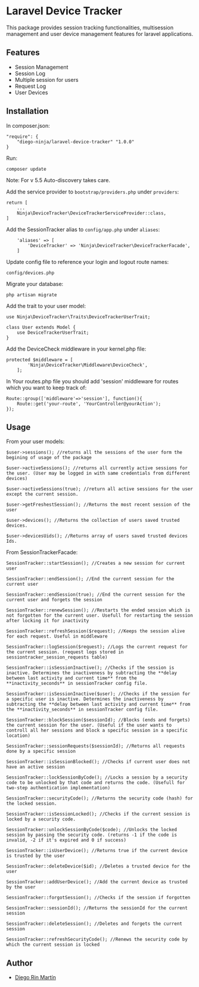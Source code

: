 # Laravel Device Tracker
This package provides session tracking functionalities, multisession management and user device management features for laravel applications.


## Features
* Session Management
* Session Log
* Multiple session for users
* Request Log
* User Devices


## Installation
In composer.json:

    "require": {
        "diego-ninja/laravel-device-tracker" "1.0.0"
    }

Run:

    composer update
    
Note: For v  5.5 Auto-discovery takes care.

Add the service provider to `bootstrap/providers.php` under `providers`:

    return [
        ...
        Ninja\DeviceTracker\DeviceTrackerServiceProvider::class,
    ]

Add the SessionTracker alias to `config/app.php` under `aliases`:

        'aliases' => [
            'DeviceTracker' => 'Ninja\DeviceTracker\DeviceTrackerFacade',
        ]
	
Update config file to reference your login and logout route names:

	config/devices.php

Migrate your database:

    php artisan migrate

Add the trait to your user model:

    use Ninja\DeviceTracker\Traits\DeviceTrackerUserTrait;
    
    class User extends Model {
    	use DeviceTrackerUserTrait;
    }


Add the DeviceCheck middleware in your kernel.php file:

    protected $middleware = [
    		'Ninja\DeviceTracker\Middleware\DeviceCheck',
    	];


In Your routes.php file you should add 'session' middleware for routes which you want to keep track of:

    Route::group(['middleware'=>'session'], function(){
        Route::get('your-route', 'YourController@yourAction');
    });

## Usage

From your user models:

	$user->sessions(); //returns all the sessions of the user form the begining of usage of the package
	
	$user->activeSessions(); //returns all currently active sessions for the user. (User may be logged in with same credentials from different devices)
	
	$user->activeSessions(true); //return all active sessions for the user except the current session.
	
	$user->getFreshestSession(); //Returns the most recent session of the user
	
	$user->devices(); //Returns the collection of users saved trusted devices.
	
	$user->devicesUids(); //Returns array of users saved trusted devices Ids.
	
From SessionTrackerFacade:

	SessionTracker::startSession(); //Creates a new session for current user
	
	SessionTracker::endSession(); //End the current session for the current user
	
	SessionTracker::endSession(true); //End the current session for the current user and forgets the session
	
	SessionTracker::renewSession(); //Restarts the ended session which is not forgotten for the current user. Usefull for restarting the session after locking it for inactivity
	
	SessionTracker::refreshSession($request); //Keeps the session alive for each request. Useful in middleware
	
	SessionTracker::logSession($request); //Logs the current request for the current session. (request logs stored in sessiontracker_session_requests table)
	
	SessionTracker::isSessionInactive(); //Checks if the session is inactive. Determines the inactiveness by subtracting the **delay between last activity and current time** from the **inactivity_seconds** in sessionTracker config file.
	
	SessionTracker::isSessionInactive($user); //Checks if the session for a specific user is inactive. Determines the inactiveness by subtracting the **delay between last activity and current time** from the **inactivity_seconds** in sessionTracker config file.
	
	SessionTracker::blockSession($sessionId); //Blocks (ends and forgets) the current session for the user. (Useful if the user wants to controll all her sessions and block a specific session in a specific location)
	
	SessionTracker::sessionRequests($sessionId); //Returns all requests done by a specific session
	
	SessionTracker::isSessionBlocked(); //Checks if current user does not have an active session
	
	SessionTracker::lockSessionByCode(); //Locks a session by a security code to be unlocked by that code and returns the code. (Usefull for two-step authentication implementation)
	
	SessionTracker::securityCode(); //Returns the security code (hash) for the locked session.
	
	SessionTracker::isSessionLocked(); //Checks if the current session is locked by a security code.
	
	SessionTracker::unlockSessionByCode($code); //Unlocks the locked session by passing the security code. (returns -1 if the code is invalid, -2 if it's expired and 0 if success)
	
	SessionTracker::isUserDevice(); //Returns true if the current device is trusted by the user
	
	SessionTracker::deleteDevice($id); //Deletes a trusted device for the user
	
	SessionTracker::addUserDevice(); //Add the current device as trusted by the user
	
	SessionTracker::forgotSession(); //Checks if the session if forgotten
	
	SessionTracker::sessionId(); //Returns the sessionId for the current session
	
	SessionTracker::deleteSession(); //Deletes and forgets the current session
	
	SessionTracker::refreshSecurityCode(); //Renews the security code by which the current session is locked

## Author

- [Diego Rin Martín](https://github.com/diego-ninja)


